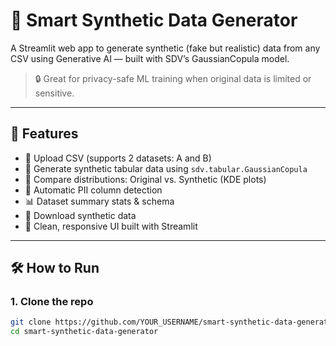 # 🧠 Smart Synthetic Data Generator

A Streamlit web app to generate synthetic (fake but realistic) data from any CSV using Generative AI — built with SDV’s GaussianCopula model.

> 🔒 Great for privacy-safe ML training when original data is limited or sensitive.

---

## 🚀 Features

- 📂 Upload CSV (supports 2 datasets: A and B)
- 🤖 Generate synthetic tabular data using `sdv.tabular.GaussianCopula`
- 🧪 Compare distributions: Original vs. Synthetic (KDE plots)
- 🔐 Automatic PII column detection
- 📊 Dataset summary stats & schema
- 💾 Download synthetic data
- 📱 Clean, responsive UI built with Streamlit

---

## 🛠 How to Run

### 1. Clone the repo
```bash
git clone https://github.com/YOUR_USERNAME/smart-synthetic-data-generator.git
cd smart-synthetic-data-generator
